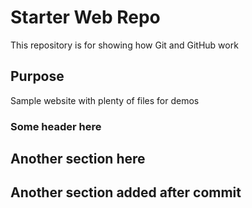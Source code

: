 # Starter Web Repo

This repository is for showing how Git and GitHub work

## Purpose

Sample website with plenty of files for demos

### Some header here

## Another section here

## Another section added after commit